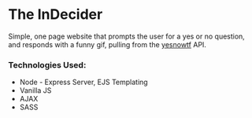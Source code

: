 # The InDecider
Simple, one page website that prompts the user for a yes or no question, and responds with a funny gif,
pulling from the [yesnowtf](http://yesno.wtf/) API.

### Technologies Used:
* Node - Express Server, EJS Templating
* Vanilla JS
* AJAX
* SASS

